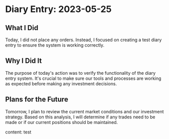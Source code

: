 # Diary Entry: 2023-05-25

## What I Did
Today, I did not place any orders. Instead, I focused on creating a test diary entry to ensure the system is working correctly.

## Why I Did It
The purpose of today's action was to verify the functionality of the diary entry system. It's crucial to make sure our tools and processes are working as expected before making any investment decisions.

## Plans for the Future
Tomorrow, I plan to review the current market conditions and our investment strategy. Based on this analysis, I will determine if any trades need to be made or if our current positions should be maintained.

content: test